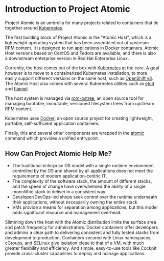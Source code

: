 # Introduction to Project Atomic

Project Atomic is an umbrella for many projects related to containers that tie together around [Kubernetes](http://kubernetes.io/).

The first building block of Project Atomic is the "Atomic Host", which
is a lightweight operating system that has been assembled out of
upstream RPM content.  It is designed to run applications in Docker
containers. Atomic Host versions based on CentOS and Fedora are
available, and there is also a downstream enterprise version in Red
Hat Enterprise Linux.

Currently, the host comes out of the box with
[Kubernetes](http://kubernetes.io/) at the core.  A goal however is to
move to a containerized Kubernetes installation, to more easily
support different versions on the same host, such as
[OpenShift v3](https://www.openshift.org/).  The Atomic Host also
comes with several Kubernetes utilites such as
[etcd](https://github.com/coreos/etcd) and
[flannel](https://github.com/coreos/flannel).

The host system is managed via
[rpm-ostree](http://www.projectatomic.io/docs/os-updates/), an open
source tool for managing bootable, immutable, versioned filesystem
trees from upstream RPM content.

Kubernetes uses [Docker](https://www.docker.io/), an open source
project for creating lightweight, portable, self-sufficient
application containers.

Finally, this and several other components are wrapped in the
[atomic](https://github.com/projectatomic/atomic) command which provides
a unified entrypoint.

## How Can Project Atomic Help Me?

* The traditional enterprise OS model with a single runtime environment controlled by the OS and shared by all applications does not meet the requirements of modern application-centric IT.
* The complexity of the software stack, the amount of different stacks, and the speed of change have overwhelmed the ability of a single monolithic stack to deliver in a consistent way.
* Developer/DevOps-led shops seek control over the runtime underneath their applications, without necessarily owning the entire stack.
* VMs provide a means for separation among applications, but this model adds significant resource and management overhead.

Slimming down the host with the Atomic distribution limits the surface area and patch frequency for administrators.  Docker containers offer developers and admins a clear path to delivering consistent and fully tested stacks from development to production.  Containers secured with Linux namespaces, cGroups, and SELinux give isolation close to that of a VM, with much greater flexibility and efficiency.  And simple, easy-to-use tools like Cockpit provide cross-cluster capabilities to deploy and manage applications.
